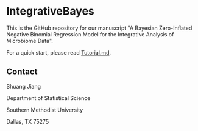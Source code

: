 IntegrativeBayes
================

This is the GitHub repository for our manuscript "A Bayesian Zero-Inflated Negative Binomial Regression Model for the Integrative Analysis of Microbiome Data".

For a quick start, please read [Tutorial.md](https://zhanxw.github.io/IntegrativeBayes/Tutorial.html).

Contact
-------
Shuang Jiang

Department of Statistical Science

Southern Methodist University

Dallas, TX 75275
